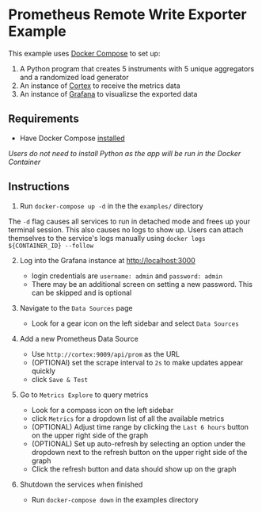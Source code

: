 # Prometheus Remote Write Exporter Example
This example uses [Docker Compose](https://docs.docker.com/compose/) to set up:

1. A Python program that creates 5 instruments with 5 unique
aggregators and a randomized load generator
2. An instance of [Cortex](https://cortexmetrics.io/) to receive the metrics
data
3. An instance of [Grafana](https://grafana.com/) to visualizse the exported
data

## Requirements
* Have Docker Compose [installed](https://docs.docker.com/compose/install/)

*Users do not need to install Python as the app will be run in the Docker Container*

## Instructions
1. Run `docker-compose up -d` in the the `examples/` directory

The `-d` flag causes all services to run in detached mode and frees up your
terminal session. This also causes no logs to show up. Users can attach themselves to the service's logs manually using `docker logs ${CONTAINER_ID} --follow`

2. Log into the Grafana instance at [http://localhost:3000](http://localhost:3000)
   * login credentials are `username: admin` and `password: admin`
   * There may be an additional screen on setting a new password. This can be skipped and is optional

3. Navigate to the `Data Sources` page
   * Look for a gear icon on the left sidebar and select `Data Sources`

4. Add a new Prometheus Data Source
   * Use `http://cortex:9009/api/prom` as the URL
   * (OPTIONAl) set the scrape interval to `2s` to make updates appear quickly
   * click `Save & Test`

5. Go to `Metrics Explore` to query metrics
   * Look for a compass icon on the left sidebar
   * click `Metrics` for a dropdown list of all the available metrics
   * (OPTIONAL) Adjust time range by clicking the `Last 6 hours` button on the upper right side of the graph
   * (OPTIONAL) Set up auto-refresh by selecting an option under the dropdown next to the refresh button on the upper right side of the graph
   * Click the refresh button and data should show up on the graph

6. Shutdown the services when finished
   * Run `docker-compose down` in the examples directory
